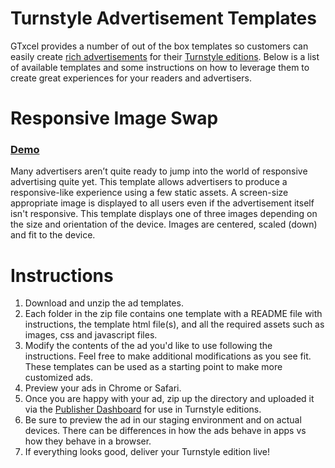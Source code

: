 # Turnstyle Advertisement Templates

GTxcel provides a number of out of the box templates so customers can easily create [rich advertisements](http://docs.gtxcel.com/creating-html5-ads/) for their [Turnstyle editions](http://docs.gtxcel.com/getting-started-with-turnstyle/). Below is a list of available templates and some instructions on how to leverage them to create great experiences for your readers and advertisers.

# Responsive Image Swap
### [Demo](https://rawgit.com/GTxcel/turnstyle_ad_templates/master/responsive_image_swap/index.html)

Many advertisers aren’t quite ready to jump into the world of responsive advertising quite yet. This template allows advertisers to produce a responsive-like experience using a few static assets. A screen-size appropriate image is displayed to all users even if the advertisement itself isn't responsive. This template displays one of three images depending on the size and orientation of the device. Images are centered, scaled (down) and fit to the device.

# Instructions

1. Download and unzip the ad templates.
2. Each folder in the zip file contains one template with a README file with instructions, the template html file(s), and all the required assets such as images, css and javascript files.
3. Modify the contents of the ad you'd like to use following the instructions. Feel free to make additional modifications as you see fit. These templates can be used as a starting point to make more customized ads. 
4. Preview your ads in Chrome or Safari. 
5. Once you are happy with your ad, zip up the directory and uploaded it via the [Publisher Dashboard](http://docs.gtxcel.com/creating-html5-ads/) for use in Turnstyle editions. 
6. Be sure to preview the ad in our staging environment and on actual devices. There can be differences in how the ads behave in apps vs how they behave in a browser.
7. If everything looks good, deliver your Turnstyle edition live!
